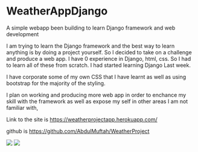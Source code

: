 # WeatherAppDjango
 
A simple webapp been building to learn Django framework and web development

I am trying to learn the Django framework and the best way to learn anything is by doing a project yourself. So I decided to take on a challenge and produce a web app.
I have 0 experience in Django, html, css. So I had to learn all of these from scratch.  I had started learning Django Last week.

I have corporate some of my own CSS that I have learnt as well as using bootstrap for the majority of the styling.

I plan on working and producing more web app in order to enchance my skill with the framework as well as expose my self in other areas I am not familiar with,

Link to the site is  https://weatherprojectapp.herokuapp.com/

github is  https://github.com/AbdulMuftah/WeatherProject

![](https://i.imgur.com/EnvHUUK.png)
![](https://i.imgur.com/SREVQsl.gif)
